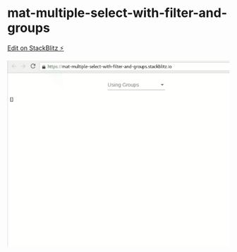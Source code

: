 # mat-multiple-select-with-filter-and-groups

[Edit on StackBlitz ⚡️](https://stackblitz.com/edit/mat-multiple-select-with-filter-and-groups)

![View](mat-multiple-select-with-filter-and-groups.gif)
